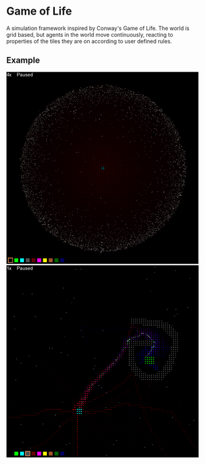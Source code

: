 # Game of Life
A simulation framework inspired by Conway's Game of Life. The world is grid based, but agents in the world move continuously, reacting to properties of the tiles they are on according to user defined rules.

## Example
![](screenshot1.png)
![](screenshot2.png)

